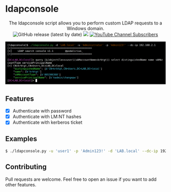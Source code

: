 # ldapconsole

<p align="center">
  The ldapconsole script allows you to perform custom LDAP requests to a Windows domain.
  <br>
  <img alt="GitHub release (latest by date)" src="https://img.shields.io/github/v/release/p0dalirius/ldapconsole">
  <a href="https://twitter.com/intent/follow?screen_name=podalirius_" title="Follow"><img src="https://img.shields.io/twitter/follow/podalirius_?label=Podalirius&style=social"></a>
  <a href="https://www.youtube.com/c/Podalirius_?sub_confirmation=1" title="Subscribe"><img alt="YouTube Channel Subscribers" src="https://img.shields.io/youtube/channel/subscribers/UCF_x5O7CSfr82AfNVTKOv_A?style=social"></a>
  <br>
</p>

![](./.github/example.png)

## Features

 - [x] Authenticate with password
 - [x] Authenticate with LM:NT hashes
 - [x] Authenticate with kerberos ticket

## Examples

```sh
$ ./ldapconsole.py -u 'user1' -p 'Admin123!' -d 'LAB.local' --dc-ip 192.168.2.1
```

## Contributing

Pull requests are welcome. Feel free to open an issue if you want to add other features.
